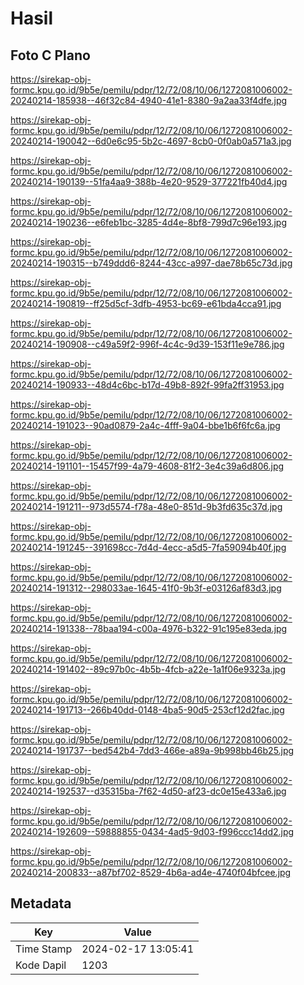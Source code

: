 # Hasil

## Foto C Plano

https://sirekap-obj-formc.kpu.go.id/9b5e/pemilu/pdpr/12/72/08/10/06/1272081006002-20240214-185938--46f32c84-4940-41e1-8380-9a2aa33f4dfe.jpg

https://sirekap-obj-formc.kpu.go.id/9b5e/pemilu/pdpr/12/72/08/10/06/1272081006002-20240214-190042--6d0e6c95-5b2c-4697-8cb0-0f0ab0a571a3.jpg

https://sirekap-obj-formc.kpu.go.id/9b5e/pemilu/pdpr/12/72/08/10/06/1272081006002-20240214-190139--51fa4aa9-388b-4e20-9529-377221fb40d4.jpg

https://sirekap-obj-formc.kpu.go.id/9b5e/pemilu/pdpr/12/72/08/10/06/1272081006002-20240214-190236--e6feb1bc-3285-4d4e-8bf8-799d7c96e193.jpg

https://sirekap-obj-formc.kpu.go.id/9b5e/pemilu/pdpr/12/72/08/10/06/1272081006002-20240214-190315--b749ddd6-8244-43cc-a997-dae78b65c73d.jpg

https://sirekap-obj-formc.kpu.go.id/9b5e/pemilu/pdpr/12/72/08/10/06/1272081006002-20240214-190819--ff25d5cf-3dfb-4953-bc69-e61bda4cca91.jpg

https://sirekap-obj-formc.kpu.go.id/9b5e/pemilu/pdpr/12/72/08/10/06/1272081006002-20240214-190908--c49a59f2-996f-4c4c-9d39-153f11e9e786.jpg

https://sirekap-obj-formc.kpu.go.id/9b5e/pemilu/pdpr/12/72/08/10/06/1272081006002-20240214-190933--48d4c6bc-b17d-49b8-892f-99fa2ff31953.jpg

https://sirekap-obj-formc.kpu.go.id/9b5e/pemilu/pdpr/12/72/08/10/06/1272081006002-20240214-191023--90ad0879-2a4c-4fff-9a04-bbe1b6f6fc6a.jpg

https://sirekap-obj-formc.kpu.go.id/9b5e/pemilu/pdpr/12/72/08/10/06/1272081006002-20240214-191101--15457f99-4a79-4608-81f2-3e4c39a6d806.jpg

https://sirekap-obj-formc.kpu.go.id/9b5e/pemilu/pdpr/12/72/08/10/06/1272081006002-20240214-191211--973d5574-f78a-48e0-851d-9b3fd635c37d.jpg

https://sirekap-obj-formc.kpu.go.id/9b5e/pemilu/pdpr/12/72/08/10/06/1272081006002-20240214-191245--391698cc-7d4d-4ecc-a5d5-7fa59094b40f.jpg

https://sirekap-obj-formc.kpu.go.id/9b5e/pemilu/pdpr/12/72/08/10/06/1272081006002-20240214-191312--298033ae-1645-41f0-9b3f-e03126af83d3.jpg

https://sirekap-obj-formc.kpu.go.id/9b5e/pemilu/pdpr/12/72/08/10/06/1272081006002-20240214-191338--78baa194-c00a-4976-b322-91c195e83eda.jpg

https://sirekap-obj-formc.kpu.go.id/9b5e/pemilu/pdpr/12/72/08/10/06/1272081006002-20240214-191402--89c97b0c-4b5b-4fcb-a22e-1a1f06e9323a.jpg

https://sirekap-obj-formc.kpu.go.id/9b5e/pemilu/pdpr/12/72/08/10/06/1272081006002-20240214-191713--266b40dd-0148-4ba5-90d5-253cf12d2fac.jpg

https://sirekap-obj-formc.kpu.go.id/9b5e/pemilu/pdpr/12/72/08/10/06/1272081006002-20240214-191737--bed542b4-7dd3-466e-a89a-9b998bb46b25.jpg

https://sirekap-obj-formc.kpu.go.id/9b5e/pemilu/pdpr/12/72/08/10/06/1272081006002-20240214-192537--d35315ba-7f62-4d50-af23-dc0e15e433a6.jpg

https://sirekap-obj-formc.kpu.go.id/9b5e/pemilu/pdpr/12/72/08/10/06/1272081006002-20240214-192609--59888855-0434-4ad5-9d03-f996ccc14dd2.jpg

https://sirekap-obj-formc.kpu.go.id/9b5e/pemilu/pdpr/12/72/08/10/06/1272081006002-20240214-200833--a87bf702-8529-4b6a-ad4e-4740f04bfcee.jpg


## Metadata

| Key        | Value               |
| ---------- | ------------------- |
| Time Stamp | 2024-02-17 13:05:41 |
| Kode Dapil | 1203                |



